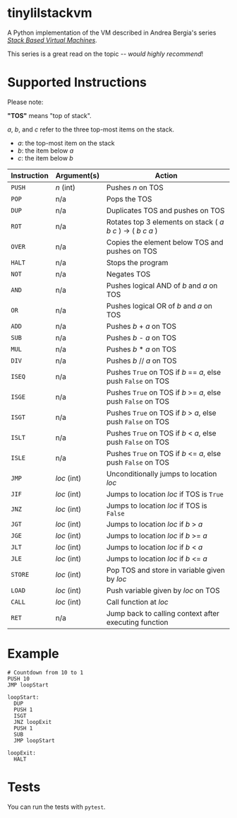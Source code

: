 tinylilstackvm
==============

A Python implementation of the VM described in Andrea Bergia's series [_Stack Based Virtual Machines_](https://andreabergia.com/stack-based-virtual-machines/).

This series is a great read on the topic -- _would highly recommend_!


Supported Instructions
======================

Please note:

**"TOS"** means "top of stack".

_a_, _b_, and _c_ refer to the three top-most items on the stack.

* _a_: the top-most item on the stack
* _b_: the item below _a_
* _c_: the item below _b_


| Instruction | Argument(s)         | Action                                                              |
| ----------- | ------------------- | ------------------------------------------------------------------- |
| `PUSH`      | _n_ (int)           | Pushes _n_ on TOS                                                   |   
| `POP`       | n/a                 | Pops the TOS                                                        |
| `DUP`       | n/a                 | Duplicates TOS and pushes on TOS                                    |
| `ROT`       | n/a                 | Rotates top 3 elements on stack  ( _a_ _b_ _c_ ) -> ( _b_ _c_ _a_ ) |
| `OVER`      | n/a                 | Copies the element below TOS and pushes on TOS                |
| `HALT`      | n/a                 | Stops the program                                             |     
| `NOT`       | n/a                 | Negates TOS                                                   |
| `AND`       | n/a                 | Pushes logical AND of _b_ and _a_ on TOS                      |
| `OR`        | n/a                 | Pushes logical OR of _b_ and _a_ on TOS                       |
| `ADD`       | n/a                 | Pushes _b_ + _a_ on TOS                                       |
| `SUB`       | n/a                 | Pushes _b_ - _a_ on TOS                                       |
| `MUL`       | n/a                 | Pushes _b_ * _a_ on TOS                                       |   
| `DIV`       | n/a                 | Pushes _b_ // _a_ on TOS                                      |
| `ISEQ`      | n/a                 | Pushes `True` on TOS if _b_ == _a_, else push `False` on TOS  |   
| `ISGE`      | n/a                 | Pushes `True` on TOS if _b_ >= _a_, else push `False` on TOS  |
| `ISGT`      | n/a                 | Pushes `True` on TOS if _b_ > _a_, else push `False` on TOS   |
| `ISLT`      | n/a                 | Pushes `True` on TOS if _b_ < _a_, else push `False` on TOS   |
| `ISLE`      | n/a                 | Pushes `True` on TOS if _b_ <= _a_, else push `False` on TOS  |
| `JMP`       | _loc_ (int)         | Unconditionally jumps to location _loc_                       |
| `JIF`       | _loc_ (int)         | Jumps to location _loc_ if TOS is `True`                      |
| `JNZ`       | _loc_ (int)         | Jumps to location _loc_ if TOS is `False`                     |
| `JGT`       | _loc_ (int)         | Jumps to location _loc_ if _b_ > _a_                          |
| `JGE`       | _loc_ (int)         | Jumps to location _loc_ if _b_ >= _a_                         |
| `JLT`       | _loc_ (int)         | Jumps to location _loc_ if _b_ < _a_                          |
| `JLE`       | _loc_ (int)         | Jumps to location _loc_ if _b_ <= _a_                         |                                 
| `STORE`     | _loc_ (int)         | Pop TOS and store in variable given by _loc_                  |
| `LOAD`      | _loc_ (int)         | Push variable given by _loc_ on TOS                           | 
| `CALL`      | _loc_ (int)         | Call function at _loc_                                        |
| `RET`       | n/a                 | Jump back to calling context after executing function         |


Example
=======


    # Countdown from 10 to 1
    PUSH 10
    JMP loopStart

    loopStart:
      DUP
      PUSH 1
      ISGT
      JNZ loopExit
      PUSH 1 
      SUB
      JMP loopStart

    loopExit:
      HALT


Tests
=====

You can run the tests with `pytest`.
